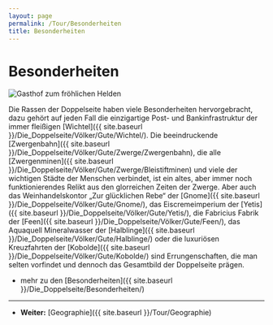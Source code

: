 ```yaml
---
layout: page
permalink: /Tour/Besonderheiten
title: Besonderheiten
---
```


# Besonderheiten

<img alt="Gasthof zum fröhlichen Helden" src="{{ site.baseurl }}/assets/images/illus/gasthoflogo.jpg" />

Die Rassen der Doppelseite haben viele Besonderheiten hervorgebracht, dazu gehört auf jeden Fall die einzigartige Post- und Bankinfrastruktur der immer fleißigen [Wichtel]({{ site.baseurl }}/Die_Doppelseite/Völker/Gute/Wichtel/). Die beeindruckende [Zwergenbahn]({{ site.baseurl }}/Die_Doppelseite/Völker/Gute/Zwerge/Zwergenbahn), die alle [Zwergenminen]({{ site.baseurl }}/Die_Doppelseite/Völker/Gute/Zwerge/Bleistiftminen) und viele der wichtigen Städte der Menschen verbindet, ist ein altes, aber immer noch funktionierendes Relikt aus den glorreichen Zeiten der Zwerge. Aber auch das Weinhandelskontor &bdquo;Zur glücklichen Rebe&ldquo; der [Gnome]({{ site.baseurl }}/Die_Doppelseite/Völker/Gute/Gnome/), das Eiscremeimperium der [Yetis]({{ site.baseurl }}/Die_Doppelseite/Völker/Gute/Yetis/), die Fabricius Fabrik der [Feen]({{ site.baseurl }}/Die_Doppelseite/Völker/Gute/Feen/), das Aquaquell Mineralwasser der [Halblinge]({{ site.baseurl }}/Die_Doppelseite/Völker/Gute/Halblinge/) oder die luxuriösen Kreuzfahrten der [Kobolde]({{ site.baseurl }}/Die_Doppelseite/Völker/Gute/Kobolde/) sind Errungenschaften, die man selten vorfindet und dennoch das Gesamtbild der Doppelseite prägen.

- mehr zu den [Besonderheiten]({{ site.baseurl }}/Die_Doppelseite/Besonderheiten/)

***

- **Weiter:** [Geographie]({{ site.baseurl }}/Tour/Geographie)
